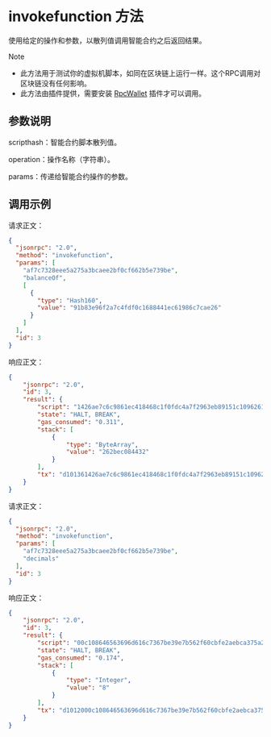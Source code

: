 # invokefunction 方法

使用给定的操作和参数，以散列值调用智能合约之后返回结果。

> [!Note]
>
> - 此方法用于测试你的虚拟机脚本，如同在区块链上运行一样。这个RPC调用对区块链没有任何影响。
> - 此方法由插件提供，需要安装 [RpcWallet](https://github.com/neo-project/neo-plugins/releases) 插件才可以调用。

## 参数说明

scripthash：智能合约脚本散列值。

operation：操作名称（字符串）。

params：传递给智能合约操作的参数。

## 调用示例

请求正文：

```json
{
  "jsonrpc": "2.0",
  "method": "invokefunction",
  "params": [
    "af7c7328eee5a275a3bcaee2bf0cf662b5e739be",
    "balanceOf",
    [
      {
        "type": "Hash160",
        "value": "91b83e96f2a7c4fdf0c1688441ec61986c7cae26"
      }
    ]
  ],
  "id": 3
}
```

响应正文：

```json
{
    "jsonrpc": "2.0",
    "id": 3,
    "result": {
        "script": "1426ae7c6c9861ec418468c1f0fdc4a7f2963eb89151c10962616c616e63654f6667be39e7b562f60cbfe2aebca375a2e5ee28737caf",
        "state": "HALT, BREAK",
        "gas_consumed": "0.311",
        "stack": [
            {
                "type": "ByteArray",
                "value": "262bec084432"
            }
        ],
        "tx": "d101361426ae7c6c9861ec418468c1f0fdc4a7f2963eb89151c10962616c616e63654f6667be39e7b562f60cbfe2aebca375a2e5ee28737caf000000000000000000000000"
    }
}
```

请求正文：

```json
{
  "jsonrpc": "2.0",
  "method": "invokefunction",
  "params": [
    "af7c7328eee5a275a3bcaee2bf0cf662b5e739be",
    "decimals"
  ],
  "id": 3
}
```

响应正文：

```json
{
    "jsonrpc": "2.0",
    "id": 3,
    "result": {
        "script": "00c108646563696d616c7367be39e7b562f60cbfe2aebca375a2e5ee28737caf",
        "state": "HALT, BREAK",
        "gas_consumed": "0.174",
        "stack": [
            {
                "type": "Integer",
                "value": "8"
            }
        ],
        "tx": "d1012000c108646563696d616c7367be39e7b562f60cbfe2aebca375a2e5ee28737caf000000000000000000000000"
    }
}
```
